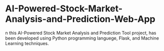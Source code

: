 # AI-Powered-Stock-Market-Analysis-and-Prediction-Web-App
n this AI-Powered Stock Market Analysis and Prediction Tool project, has been developed using Python programming languege, Flask, and Machine Learning techniques.
